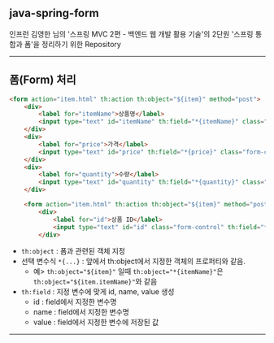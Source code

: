 
## java-spring-form

인프런 김영한 님의 '스프링 MVC 2편 - 백엔드 웹 개발 활용 기술'의 2단원 '스프링 통합과 폼'을 정리하기 위한 Repository

---

## 폼(Form) 처리

```html
<form action="item.html" th:action th:object="${item}" method="post">
    <div>
        <label for="itemName">상품명</label>
        <input type="text" id="itemName" th:field="*{itemName}" class="form-control" placeholder="이름을 입력하세요">
    </div>
    <div>
        <label for="price">가격</label>
        <input type="text" id="price" th:field="*{price}" class="form-control" placeholder="가격을 입력하세요">
    </div>
    <div>
        <label for="quantity">수량</label>
        <input type="text" id="quantity" th:field="*{quantity}" class="form-control" placeholder="수량을 입력하세요">
    </div>
```
```html
    <form action="item.html" th:action th:object="${item}" method="post">
        <div>
            <label for="id">상품 ID</label>
            <input type="text" id="id" class="form-control" th:field="*{id}"  readonly>
        </div>
```
- `th:object` : 폼과 관련된 객체 지정
- 선택 변수식 `*{...}` : 앞에서 th:object에서 지정한 객체의 프로퍼티와 같음.
  - 예> `th:object="${item}"` 일때 `th:object="*{itemName}"`은 `th:object="${item.itemName}"`와 같음
- `th:field` : 지정 변수에 맞게 id, name, value 생성
  - id : field에서 지정한 변수명
  - name : field에서 지정한 변수명
  - value : field에서 지정한 변수에 저장된 값

---
